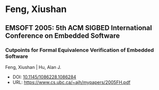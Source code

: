 # Feng, Xiushan

## EMSOFT 2005: 5th ACM SIGBED International Conference on Embedded Software

### Cutpoints for Formal Equivalence Verification of Embedded Software
Feng, Xiushan | Hu, Alan J.
* DOI: [10.1145/1086228.1086284](https://doi.org/10.1145/1086228.1086284)
* URL: <https://www.cs.ubc.ca/~ajh/mypapers/2005FH.pdf>

